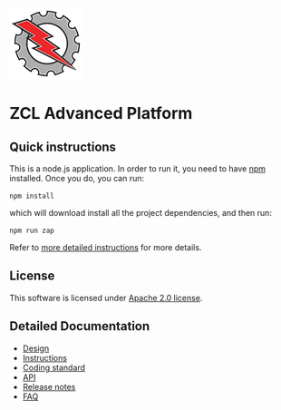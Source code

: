![ZCL Advanced Platform](src-electron/icons/zap_128x128.png)

# ZCL Advanced Platform

## Quick instructions

This is a node.js application. In order to run it, you need to have [npm](https://www.npmjs.com/) installed. Once you do, you can run:

```
npm install
```

which will download install all the project dependencies, and then run:

```
npm run zap
```

Refer to [more detailed instructions](docs/instructions.md) for more details.

## License

This software is licensed under [Apache 2.0 license](LICENSE.txt).

## Detailed Documentation

- [Design](docs/design.md)
- [Instructions](docs/instructions.md)
- [Coding standard](docs/coding_standard.md)
- [API](docs/api.md)
- [Release notes](docs/releasenotes.md)
- [FAQ](docs/faq.md)
